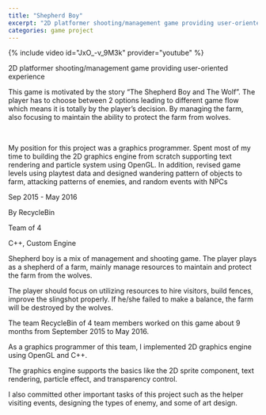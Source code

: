 ```yaml
---
title: "Shepherd Boy"
excerpt: "2D platformer shooting/management game providing user-oriented experience"
categories: game project
---
```


{% include video id="JxO_-v_9M3k" provider="youtube" %}

2D platformer shooting/management game providing user-oriented experience

 

This game is motivated by the story “The Shepherd Boy and The Wolf”. The player has to choose between 2 options leading to different game flow which means it is totally by the player’s decision. By managing the farm, also focusing to maintain the ability to protect the farm from wolves.

​​

My position for this project was a graphics programmer. Spent most of my time to building the 2D graphics engine from scratch supporting text rendering and particle system using OpenGL. In addition, revised game levels using playtest data and designed wandering pattern of objects to farm, attacking patterns of enemies, and random events with NPCs

Sep 2015 - May 2016

By RecycleBin

Team of 4

C++, Custom Engine

 

  Shepherd boy is a mix of management and shooting game. The player plays as a shepherd of a farm, mainly manage resources to maintain and protect the farm from the wolves.

  The player should focus on utilizing resources to hire visitors, build fences, improve the slingshot properly. If he/she failed to make a balance, the farm will be destroyed by the wolves.

 

  The team RecycleBin of 4 team members worked on this game about 9 months from September 2015 to May 2016.  

  As a graphics programmer of this team, I implemented 2D graphics engine using OpenGL and C++. 

  The graphics engine supports the basics like the 2D sprite component, text rendering, particle effect, and transparency control.

  I also committed other important tasks of this project such as the helper visiting events, designing the types of enemy, and some of art design.
